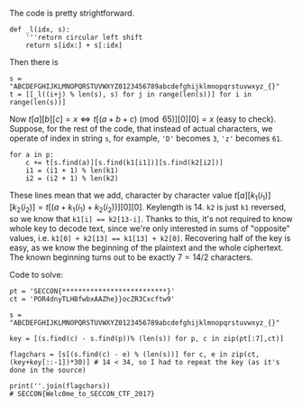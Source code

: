 The code is pretty strightforward.
```
def _l(idx, s):
    '''return circular left shift
    return s[idx:] + s[:idx]
```
Then there is 
```
s = "ABCDEFGHIJKLMNOPQRSTUVWXYZ0123456789abcdefghijklmnopqrstuvwxyz_{}"
t = [[_l((i+j) % len(s), s) for j in range(len(s))] for i in range(len(s))]
```
Now $t[a][b][c] = x \Leftrightarrow t[(a+b+c) \pmod{65}][0][0] = x$ (easy to check). Suppose, for the rest of the code, that instead of actual characters, we operate of index in string `s`, for example, `'D'` becomes `3`, `'z'` becomes `61`.


```
for a in p:
    c += t[s.find(a)][s.find(k1[i1])][s.find(k2[i2])]
    i1 = (i1 + 1) % len(k1)
    i2 = (i2 + 1) % len(k2)
```
These lines mean that we add, character by character value $t[a][k_1(i_1)][k_2(i_2)] = t[(a + k_1(i_1) + k_2(i_2))][0][0]$. Keylength is 14. `k2` is just  `k1` reversed, so we know that `k1[i] == k2[13-i]`. Thanks to this, it's not required to know whole key to decode text, since we're only interested in sums of "opposite" values, i.e. `k1[0] + k2[13] == k1[13] + k2[0]`. Recovering half of the key is easy, as we know the beginning of the plaintext and the whole ciphertext. The known beginning turns out to be exactly $7 = 14/2$ characters.

Code to solve:
```
pt = 'SECCON{**************************}'
ct = 'POR4dnyTLHBfwbxAAZhe}}ocZR3Cxcftw9'

s = "ABCDEFGHIJKLMNOPQRSTUVWXYZ0123456789abcdefghijklmnopqrstuvwxyz_{}"

key = [(s.find(c) - s.find(p))% (len(s)) for p, c in zip(pt[:7],ct)]

flagchars = [s[(s.find(c) - e) % (len(s))] for c, e in zip(ct, (key+key[::-1])*30)] # 14 < 34, so I had to repeat the key (as it's done in the source)

print(''.join(flagchars))
# SECCON{Welc0me_to_SECCON_CTF_2017}
```

